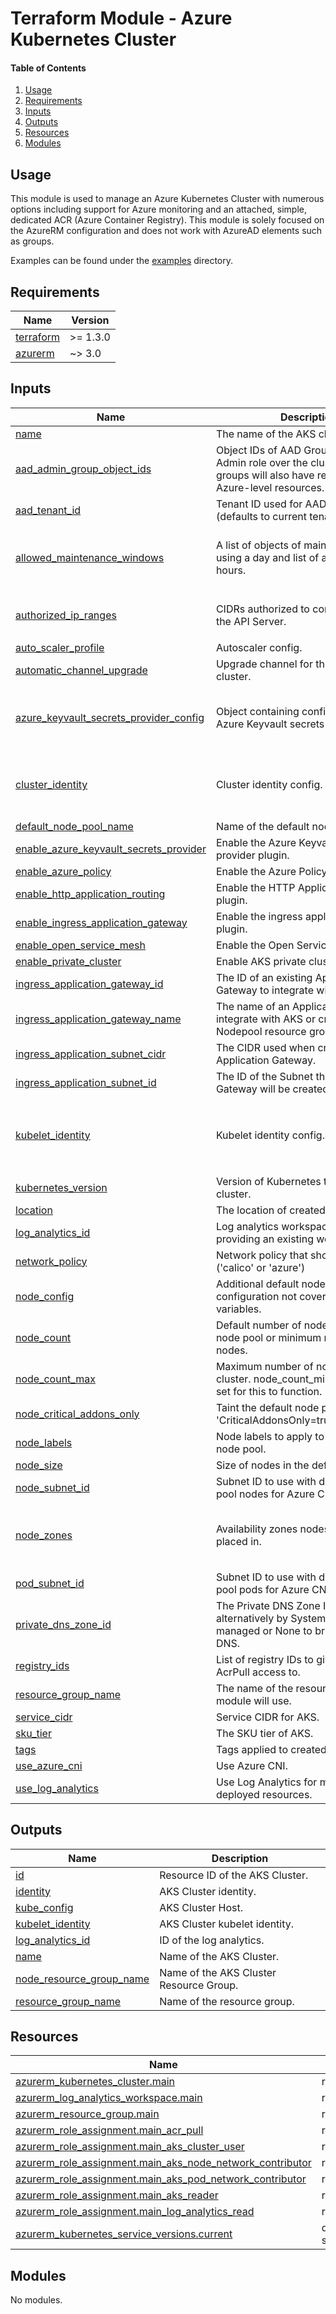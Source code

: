 # Terraform Module - Azure Kubernetes Cluster

#### Table of Contents

1. [Usage](#usage)
2. [Requirements](#requirements)
3. [Inputs](#inputs)
4. [Outputs](#outputs)
5. [Resources](#resources)
6. [Modules](#modules)

## Usage

This module is used to manage an Azure Kubernetes Cluster with numerous options including support for Azure monitoring and an attached, simple, dedicated ACR (Azure Container Registry). This module is solely focused on the AzureRM configuration and does not work with AzureAD elements such as groups.

Examples can be found under the [examples](./examples/) directory.

<!-- BEGIN_TF_DOCS -->
## Requirements

| Name | Version |
|------|---------|
| <a name="requirement_terraform"></a> [terraform](#requirement\_terraform) | >= 1.3.0 |
| <a name="requirement_azurerm"></a> [azurerm](#requirement\_azurerm) | ~> 3.0 |

## Inputs

| Name | Description | Type | Default | Required |
|------|-------------|------|---------|:--------:|
| <a name="input_name"></a> [name](#input\_name) | The name of the AKS cluster. | `string` | n/a | yes |
| <a name="input_aad_admin_group_object_ids"></a> [aad\_admin\_group\_object\_ids](#input\_aad\_admin\_group\_object\_ids) | Object IDs of AAD Groups that have Admin role over the cluster. These groups will also have read privileges of Azure-level resources. | `list(string)` | `[]` | no |
| <a name="input_aad_tenant_id"></a> [aad\_tenant\_id](#input\_aad\_tenant\_id) | Tenant ID used for AAD RBAC. (defaults to current tenant) | `string` | `null` | no |
| <a name="input_allowed_maintenance_windows"></a> [allowed\_maintenance\_windows](#input\_allowed\_maintenance\_windows) | A list of objects of maintance windows using a day and list of acceptable hours. | <pre>list(object({<br>    day   = string<br>    hours = optional(list(number), [21])<br>  }))</pre> | `null` | no |
| <a name="input_authorized_ip_ranges"></a> [authorized\_ip\_ranges](#input\_authorized\_ip\_ranges) | CIDRs authorized to communicate with the API Server. | `list(string)` | <pre>[<br>  "0.0.0.0/0"<br>]</pre> | no |
| <a name="input_auto_scaler_profile"></a> [auto\_scaler\_profile](#input\_auto\_scaler\_profile) | Autoscaler config. | `map(any)` | `{}` | no |
| <a name="input_automatic_channel_upgrade"></a> [automatic\_channel\_upgrade](#input\_automatic\_channel\_upgrade) | Upgrade channel for the Kubernetes cluster. | `string` | `null` | no |
| <a name="input_azure_keyvault_secrets_provider_config"></a> [azure\_keyvault\_secrets\_provider\_config](#input\_azure\_keyvault\_secrets\_provider\_config) | Object containing configuration for the Azure Keyvault secrets provider plugin. | <pre>object({<br>    enable_secret_rotation = optional(bool, true)<br>    rotation_interval      = optional(string, "2m")<br>  })</pre> | <pre>{<br>  "enable_secret_rotation": true<br>}</pre> | no |
| <a name="input_cluster_identity"></a> [cluster\_identity](#input\_cluster\_identity) | Cluster identity config. | <pre>object({<br>    id           = string<br>    principal_id = string<br>  })</pre> | `null` | no |
| <a name="input_default_node_pool_name"></a> [default\_node\_pool\_name](#input\_default\_node\_pool\_name) | Name of the default node pool. | `string` | `"default"` | no |
| <a name="input_enable_azure_keyvault_secrets_provider"></a> [enable\_azure\_keyvault\_secrets\_provider](#input\_enable\_azure\_keyvault\_secrets\_provider) | Enable the Azure Keyvault secrets provider plugin. | `bool` | `false` | no |
| <a name="input_enable_azure_policy"></a> [enable\_azure\_policy](#input\_enable\_azure\_policy) | Enable the Azure Policy plugin. | `bool` | `false` | no |
| <a name="input_enable_http_application_routing"></a> [enable\_http\_application\_routing](#input\_enable\_http\_application\_routing) | Enable the HTTP Application Routing plugin. | `bool` | `false` | no |
| <a name="input_enable_ingress_application_gateway"></a> [enable\_ingress\_application\_gateway](#input\_enable\_ingress\_application\_gateway) | Enable the ingress application gateway plugin. | `bool` | `false` | no |
| <a name="input_enable_open_service_mesh"></a> [enable\_open\_service\_mesh](#input\_enable\_open\_service\_mesh) | Enable the Open Service Mesh plugin. | `bool` | `false` | no |
| <a name="input_enable_private_cluster"></a> [enable\_private\_cluster](#input\_enable\_private\_cluster) | Enable AKS private cluster. | `bool` | `false` | no |
| <a name="input_ingress_application_gateway_id"></a> [ingress\_application\_gateway\_id](#input\_ingress\_application\_gateway\_id) | The ID of an existing Application Gateway to integrate with AKS. | `string` | `null` | no |
| <a name="input_ingress_application_gateway_name"></a> [ingress\_application\_gateway\_name](#input\_ingress\_application\_gateway\_name) | The name of an Application Gateway to integrate with AKS or create in the Nodepool resource group. | `string` | `null` | no |
| <a name="input_ingress_application_subnet_cidr"></a> [ingress\_application\_subnet\_cidr](#input\_ingress\_application\_subnet\_cidr) | The CIDR used when creating an Application Gateway. | `string` | `null` | no |
| <a name="input_ingress_application_subnet_id"></a> [ingress\_application\_subnet\_id](#input\_ingress\_application\_subnet\_id) | The ID of the Subnet the Application Gateway will be created on. | `string` | `null` | no |
| <a name="input_kubelet_identity"></a> [kubelet\_identity](#input\_kubelet\_identity) | Kubelet identity config. | <pre>object({<br>    id           = string<br>    principal_id = string<br>    client_id    = string<br>  })</pre> | `null` | no |
| <a name="input_kubernetes_version"></a> [kubernetes\_version](#input\_kubernetes\_version) | Version of Kubernetes to use in the cluster. | `string` | `null` | no |
| <a name="input_location"></a> [location](#input\_location) | The location of created resources. | `string` | `"uksouth"` | no |
| <a name="input_log_analytics_id"></a> [log\_analytics\_id](#input\_log\_analytics\_id) | Log analytics workspace ID to use if providing an existing workspace. | `string` | `null` | no |
| <a name="input_network_policy"></a> [network\_policy](#input\_network\_policy) | Network policy that should be used. ('calico' or 'azure') | `string` | `null` | no |
| <a name="input_node_config"></a> [node\_config](#input\_node\_config) | Additional default node pool configuration not covered by base variables. | `map(any)` | `{}` | no |
| <a name="input_node_count"></a> [node\_count](#input\_node\_count) | Default number of nodes in the default node pool or minimum number of nodes. | `number` | `2` | no |
| <a name="input_node_count_max"></a> [node\_count\_max](#input\_node\_count\_max) | Maximum number of nodes in the AKS cluster. node\_count\_min must also be set for this to function. | `number` | `null` | no |
| <a name="input_node_critical_addons_only"></a> [node\_critical\_addons\_only](#input\_node\_critical\_addons\_only) | Taint the default node pool with 'CriticalAddonsOnly=true:NoSchedule'. | `bool` | `false` | no |
| <a name="input_node_labels"></a> [node\_labels](#input\_node\_labels) | Node labels to apply to the default node pool. | `map(string)` | `null` | no |
| <a name="input_node_size"></a> [node\_size](#input\_node\_size) | Size of nodes in the default node pool. | `string` | `"Standard_B2ms"` | no |
| <a name="input_node_subnet_id"></a> [node\_subnet\_id](#input\_node\_subnet\_id) | Subnet ID to use with default node pool nodes for Azure CNI. | `string` | `null` | no |
| <a name="input_node_zones"></a> [node\_zones](#input\_node\_zones) | Availability zones nodes should be placed in. | `list(number)` | <pre>[<br>  1,<br>  2,<br>  3<br>]</pre> | no |
| <a name="input_pod_subnet_id"></a> [pod\_subnet\_id](#input\_pod\_subnet\_id) | Subnet ID to use with default node pool pods for Azure CNI. | `string` | `null` | no |
| <a name="input_private_dns_zone_id"></a> [private\_dns\_zone\_id](#input\_private\_dns\_zone\_id) | The Private DNS Zone ID - can alternatively by System to be AKS-managed or None to bring your own DNS. | `string` | `"System"` | no |
| <a name="input_registry_ids"></a> [registry\_ids](#input\_registry\_ids) | List of registry IDs to give this cluster AcrPull access to. | `list(string)` | `[]` | no |
| <a name="input_resource_group_name"></a> [resource\_group\_name](#input\_resource\_group\_name) | The name of the resource group this module will use. | `string` | `null` | no |
| <a name="input_service_cidr"></a> [service\_cidr](#input\_service\_cidr) | Service CIDR for AKS. | `string` | `"10.0.0.0/16"` | no |
| <a name="input_sku_tier"></a> [sku\_tier](#input\_sku\_tier) | The SKU tier of AKS. | `string` | `"Free"` | no |
| <a name="input_tags"></a> [tags](#input\_tags) | Tags applied to created resources. | `map(string)` | `null` | no |
| <a name="input_use_azure_cni"></a> [use\_azure\_cni](#input\_use\_azure\_cni) | Use Azure CNI. | `bool` | `false` | no |
| <a name="input_use_log_analytics"></a> [use\_log\_analytics](#input\_use\_log\_analytics) | Use Log Analytics for monitoring the deployed resources. | `bool` | `false` | no |

## Outputs

| Name | Description |
|------|-------------|
| <a name="output_id"></a> [id](#output\_id) | Resource ID of the AKS Cluster. |
| <a name="output_identity"></a> [identity](#output\_identity) | AKS Cluster identity. |
| <a name="output_kube_config"></a> [kube\_config](#output\_kube\_config) | AKS Cluster Host. |
| <a name="output_kubelet_identity"></a> [kubelet\_identity](#output\_kubelet\_identity) | AKS Cluster kubelet identity. |
| <a name="output_log_analytics_id"></a> [log\_analytics\_id](#output\_log\_analytics\_id) | ID of the log analytics. |
| <a name="output_name"></a> [name](#output\_name) | Name of the AKS Cluster. |
| <a name="output_node_resource_group_name"></a> [node\_resource\_group\_name](#output\_node\_resource\_group\_name) | Name of the AKS Cluster Resource Group. |
| <a name="output_resource_group_name"></a> [resource\_group\_name](#output\_resource\_group\_name) | Name of the resource group. |

## Resources

| Name | Type |
|------|------|
| [azurerm_kubernetes_cluster.main](https://registry.terraform.io/providers/hashicorp/azurerm/latest/docs/resources/kubernetes_cluster) | resource |
| [azurerm_log_analytics_workspace.main](https://registry.terraform.io/providers/hashicorp/azurerm/latest/docs/resources/log_analytics_workspace) | resource |
| [azurerm_resource_group.main](https://registry.terraform.io/providers/hashicorp/azurerm/latest/docs/resources/resource_group) | resource |
| [azurerm_role_assignment.main_acr_pull](https://registry.terraform.io/providers/hashicorp/azurerm/latest/docs/resources/role_assignment) | resource |
| [azurerm_role_assignment.main_aks_cluster_user](https://registry.terraform.io/providers/hashicorp/azurerm/latest/docs/resources/role_assignment) | resource |
| [azurerm_role_assignment.main_aks_node_network_contributor](https://registry.terraform.io/providers/hashicorp/azurerm/latest/docs/resources/role_assignment) | resource |
| [azurerm_role_assignment.main_aks_pod_network_contributor](https://registry.terraform.io/providers/hashicorp/azurerm/latest/docs/resources/role_assignment) | resource |
| [azurerm_role_assignment.main_aks_reader](https://registry.terraform.io/providers/hashicorp/azurerm/latest/docs/resources/role_assignment) | resource |
| [azurerm_role_assignment.main_log_analytics_read](https://registry.terraform.io/providers/hashicorp/azurerm/latest/docs/resources/role_assignment) | resource |
| [azurerm_kubernetes_service_versions.current](https://registry.terraform.io/providers/hashicorp/azurerm/latest/docs/data-sources/kubernetes_service_versions) | data source |

## Modules

No modules.
<!-- END_TF_DOCS -->
